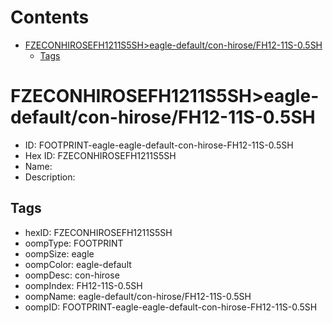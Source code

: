 



Contents
========

* [FZECONHIROSEFH1211S5SH>eagle-default/con-hirose/FH12-11S-0.5SH](#fzeconhirosefh1211s5sheagle-defaultcon-hirosefh12-11s-05sh)
	* [Tags](#tags)

# FZECONHIROSEFH1211S5SH>eagle-default/con-hirose/FH12-11S-0.5SH

- ID: FOOTPRINT-eagle-eagle-default-con-hirose-FH12-11S-0.5SH
- Hex ID: FZECONHIROSEFH1211S5SH
- Name: 
- Description: 

## Tags

- hexID: FZECONHIROSEFH1211S5SH
- oompType: FOOTPRINT
- oompSize: eagle
- oompColor: eagle-default
- oompDesc: con-hirose
- oompIndex: FH12-11S-0.5SH
- oompName: eagle-default/con-hirose/FH12-11S-0.5SH
- oompID: FOOTPRINT-eagle-eagle-default-con-hirose-FH12-11S-0.5SH
